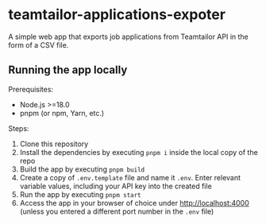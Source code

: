 # teamtailor-applications-expoter

A simple web app that exports job applications from Teamtailor API in the form of a CSV file.

## Running the app locally
Prerequisites:
- Node.js >=18.0
- pnpm (or npm, Yarn, etc.)

Steps:
1. Clone this repository
2. Install the dependencies by executing `pnpm i` inside the local copy of the repo
3. Build the app by executing `pnpm build`
4. Create a copy of `.env.template` file and name it `.env`. Enter relevant variable values, including your API key into the created file
5. Run the app by executing `pnpm start`
6. Access the app in your browser of choice under [http://localhost:4000](http://localhost:4000) (unless you entered a different port number in the `.env` file)
